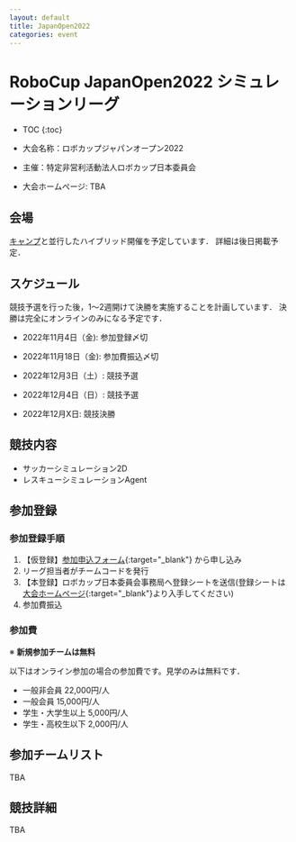```yaml
---
layout: default
title: JapanOpen2022
categories: event
---
```


# RoboCup JapanOpen2022 シミュレーションリーグ

- TOC
{:toc}


- 大会名称：ロボカップジャパンオープン2022
- 主催：特定非営利活動法人ロボカップ日本委員会
- 大会ホームページ: TBA

## 会場

[キャンプ](camp)と並行したハイブリッド開催を予定しています．
詳細は後日掲載予定．

## スケジュール

競技予選を行った後，1〜2週開けて決勝を実施することを計画しています．
決勝は完全にオンラインのみになる予定です．

- 2022年11月4日（金): 参加登録〆切
- 2022年11月18日（金): 参加費振込〆切

- 2022年12月3日（土）: 競技予選
- 2022年12月4日（日）: 競技予選
- 2022年12月X日: 競技決勝


## 競技内容

- サッカーシミュレーション2D
- レスキューシミュレーションAgent


## 参加登録

### 参加登録手順

  1. 【仮登録】[参加申込フォーム](https://forms.gle/84TsjKeQ3KsJt5Qk6){:target="_blank"} から申し込み
  1. リーグ担当者がチームコードを発行
  1. 【本登録】ロボカップ日本委員会事務局へ登録シートを送信(登録シートは[大会ホームページ](https://www.robocup.or.jp/japanopen2022/){:target="_blank"}より入手してください)
  1. 参加費振込

### 参加費

※ **新規参加チームは無料**

以下はオンライン参加の場合の参加費です。見学のみは無料です．
 - 一般非会員 22,000円/人
 - 一般会員 15,000円/人
 - 学生・大学生以上 5,000円/人
 - 学生・高校生以下 2,000円/人




## 参加チームリスト

TBA

## 競技詳細

TBA
